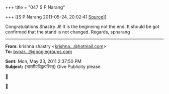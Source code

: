 +++
title = "047 S P Narang"

+++
[[S P Narang	2011-05-24, 20:02:41 [Source](https://groups.google.com/g/bvparishat/c/xw9RIghQPcU)]]



Congratulations Shastry Ji! It is the beginning not the end. It should be got confirmed that the stand is not changed. Regards, spnarang

  

------------------------------------------------------------------------

**From:** krishna shastry \<[krishna...@hotmail.com]()\>  
**To:** [bvpar...@googlegroups.com]()  

**Sent:** Mon, May 23, 2011 2:37:50 PM  
**Subject:** {भारतीयविद्वत्परिषत्} Give Publicity please  





